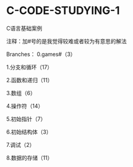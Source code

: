 # C-CODE-STUDYING-1
C语言基础案例

注释：加#号的是我觉得较难或者较为有意思的解法

Branches：
0.games#（3）

1.分支和循环（17）

2.函数和递归（11）

3.数组（6）

4.操作符（14）

5.初始指针（7）

6.初始结构体（3）

7.调试（2）

8.数据的存储（11）
